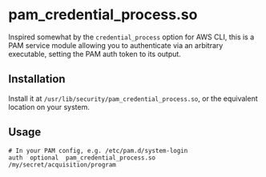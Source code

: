 # pam_credential_process.so

Inspired somewhat by the `credential_process` option for AWS CLI, this is a PAM service module allowing you to authenticate via an arbitrary executable, setting the PAM auth token to its output.

## Installation

Install it at `/usr/lib/security/pam_credential_process.so`, or the equivalent location on your system.

## Usage

```
# In your PAM config, e.g. /etc/pam.d/system-login
auth  optional  pam_credential_process.so  /my/secret/acquisition/program
```
